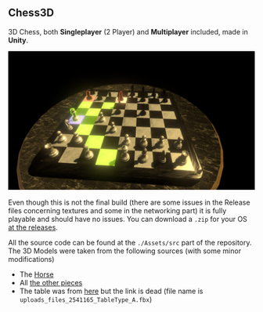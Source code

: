 ## Chess3D

3D Chess, both **Singleplayer** (2 Player) and **Multiplayer** included, made in **Unity**.

![Game Image](https://raw.githubusercontent.com/Greece4ever/Chess3D/master/chess.png)

Even though this is not the final build (there are some issues in the Release files concerning textures and some in the networking part) it is fully playable and should have no issues. You can download a `.zip` for your OS [at the releases](https://github.com/Greece4ever/Chess3D/releases).

All the source code can be found at the `./Assets/src` part of the repository. The 3D Models were taken from the following sources (with some minor modifications)

- The [Horse](https://free3d.com/user/printable_models)
- All [the other pieces](https://www.cgtrader.com/items/2386070/download-page)
- The table was from [here](https://secure-files.cgtrader.com/uploads%2Ffiles%2F2541165%2FTableType_A.fbx?Expires=1609459894&Signature=lL0s45kg6gYn7N9hWU2mu70wkmuyLPu0eqMCuqeT6ynpkF8rOK8NFUCB6aaO47tTGgRT8R-ubX0qUQMYrLkbw-wsid-U65g~YnXubtMO0MFifYAD6DI5-Qw60ZY0yhB~7X2GXvPQR6IAIGIQt7cs~yYOrSL9H4Pmc0zZSyO4N18ciRBcn7d5eHW81gImvs2j08znYoMA9QKmhJvd0fpUyk0VHtIgsFHULO-E29dGr8IF-fSNe5UrSn1YMikyroXYyTmLnD4rwuzTXuNbPqFHXe-vaig-G13SXzfNE5Js1R9mbFBmb2HgFUpF7UX4x2bkC9fvuz-F876C31g6r9S1nw__&Key-Pair-Id=APKAJOY7BGXGJJCKGPZA)
but the link is dead (file name is `uploads_files_2541165_TableType_A.fbx`)